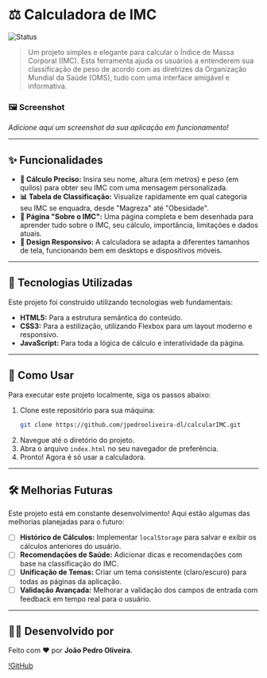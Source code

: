 # ⚖️ Calculadora de IMC

![Status](https://img.shields.io/badge/status-em%20desenvolvimento-yellow)

> Um projeto simples e elegante para calcular o Índice de Massa Corporal (IMC). Esta ferramenta ajuda os usuários a entenderem sua classificação de peso de acordo com as diretrizes da Organização Mundial da Saúde (OMS), tudo com uma interface amigável e informativa.

### 🖼️ Screenshot

*Adicione aqui um screenshot da sua aplicação em funcionamento!*

---

## ✨ Funcionalidades

*   **🔢 Cálculo Preciso:** Insira seu nome, altura (em metros) e peso (em quilos) para obter seu IMC com uma mensagem personalizada.
*   **📊 Tabela de Classificação:** Visualize rapidamente em qual categoria seu IMC se enquadra, desde "Magreza" até "Obesidade".
*   **📖 Página "Sobre o IMC":** Uma página completa e bem desenhada para aprender tudo sobre o IMC, seu cálculo, importância, limitações e dados atuais.
*   **📱 Design Responsivo:** A calculadora se adapta a diferentes tamanhos de tela, funcionando bem em desktops e dispositivos móveis.

---

## 🚀 Tecnologias Utilizadas

Este projeto foi construído utilizando tecnologias web fundamentais:

*   **HTML5:** Para a estrutura semântica do conteúdo.
*   **CSS3:** Para a estilização, utilizando Flexbox para um layout moderno e responsivo.
*   **JavaScript:** Para toda a lógica de cálculo e interatividade da página.

---

## 🏁 Como Usar

Para executar este projeto localmente, siga os passos abaixo:

1.  Clone este repositório para sua máquina:
    ```bash
    git clone https://github.com/jpedrooliveira-dl/calcularIMC.git
    ```
2.  Navegue até o diretório do projeto.
3.  Abra o arquivo `index.html` no seu navegador de preferência.
4.  Pronto! Agora é só usar a calculadora.

---

## 🛠️ Melhorias Futuras

Este projeto está em constante desenvolvimento! Aqui estão algumas das melhorias planejadas para o futuro:

- [ ] **Histórico de Cálculos:** Implementar `localStorage` para salvar e exibir os cálculos anteriores do usuário.
- [ ] **Recomendações de Saúde:** Adicionar dicas e recomendações com base na classificação do IMC.
- [ ] **Unificação de Temas:** Criar um tema consistente (claro/escuro) para todas as páginas da aplicação.
- [ ] **Validação Avançada:** Melhorar a validação dos campos de entrada com feedback em tempo real para o usuário.

---

## 👨‍💻 Desenvolvido por

Feito com ❤️ por **João Pedro Oliveira**.

[!GitHub](https://github.com/jpedrooliveira-dl)

